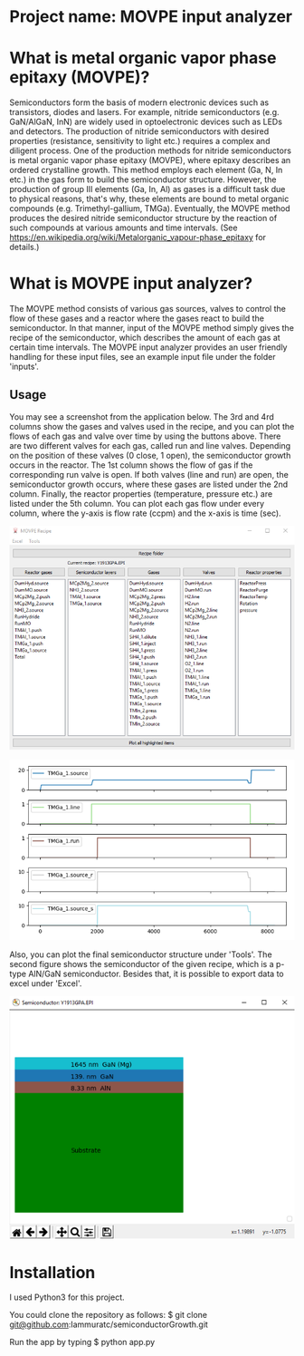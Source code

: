 # Project name: MOVPE input analyzer

# What is metal organic vapor phase epitaxy (MOVPE)?
Semiconductors form the basis of modern electronic devices such as transistors, diodes and lasers. For example, nitride semiconductors (e.g. GaN/AlGaN, InN) are widely used in optoelectronic devices such as LEDs and detectors. The production of nitride semiconductors with desired properties (resistance, sensitivity to light etc.) requires a complex and diligent process. One of the production methods for nitride semiconductors is metal organic vapor phase epitaxy (MOVPE), where epitaxy describes an ordered crystalline growth. This method employs each element (Ga, N, In etc.) in the gas form to build the semiconductor structure. However, the production of group III elements (Ga, In, Al) as gases is a difficult task due to physical reasons, that's why, these elements are bound to metal organic compounds (e.g. Trimethyl-gallium, TMGa). Eventually, the MOVPE method produces the desired nitride semiconductor structure by the reaction of such compounds at various amounts and time intervals. (See https://en.wikipedia.org/wiki/Metalorganic_vapour-phase_epitaxy for details.)

# What is MOVPE input analyzer?
The MOVPE method consists of various gas sources, valves to control the flow of these gases and a reactor where the gases react to build the semiconductor. In that manner, input of the MOVPE method simply gives the recipe of the semiconductor, which describes the amount of each gas at certain time intervals. The MOVPE input analyzer provides an user friendly handling for these input files, see an example input file under the folder 'inputs'. 
## Usage
You may see a screenshot from the application below. The 3rd and 4rd columns show the gases and valves used in the recipe, and you can plot the flows of each gas and valve over time by using the buttons above. There are two different valves for each gas, called run and line valves. Depending on the position of these valves (0 close, 1 open), the semiconductor growth occurs in the reactor. The 1st column shows the flow of gas if the corresponding run valve is open. If both valves (line and run) are open, the semiconductor growth occurs, where these gases are listed under the 2nd column. Finally, the reactor properties (temperature, pressure etc.) are listed under the 5th column. You can plot each gas flow under every column, where the y-axis is flow rate (ccpm) and the x-axis is time (sec).

![Preview of the application](https://github.com/Iammuratc/semiconductorGrowth/blob/master/ss0.png)

![Flow of TMGa](https://github.com/Iammuratc/semiconductorGrowth/blob/master/ss2.png)

Also, you can plot the final semiconductor structure under 'Tools'. The second figure shows the semiconductor of the given recipe, which is a p-type AlN/GaN semiconductor. Besides that, it is possible to export data to excel under 'Excel'.

![Preview of the semiconductor](https://github.com/Iammuratc/semiconductorGrowth/blob/master/ss1.png)

# Installation
I used Python3 for this project.

You could clone the repository as follows:
$ git clone git@github.com:Iammuratc/semiconductorGrowth.git

Run the app by typing
$ python app.py
